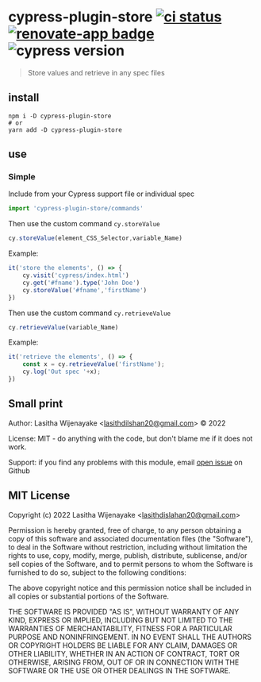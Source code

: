 # cypress-plugin-store [![ci status][ci image]][ci url] [![renovate-app badge][renovate-badge]][renovate-app] ![cypress version](https://img.shields.io/badge/cypress-12.0.2-brightgreen)

> Store values and retrieve in any spec files

## install

```
npm i -D cypress-plugin-store
# or
yarn add -D cypress-plugin-store
```

## use

### Simple

Include from your Cypress support file or individual spec

```js
import 'cypress-plugin-store/commands'
```

Then use the custom command `cy.storeValue`

```js
cy.storeValue(element_CSS_Selector,variable_Name)
```
Example:
```js
it('store the elements', () => {
    cy.visit('cypress/index.html')
    cy.get('#fname').type('John Doe')
    cy.storeValue('#fname','firstName')
})
```

Then use the custom command `cy.retrieveValue`

```js
cy.retrieveValue(variable_Name)
```
Example:
```js
it('retrieve the elements', () => {
    const x = cy.retrieveValue('firstName');
    cy.log('Out spec '+x);
})
```

[ci image]: https://github.com/lasithdilshan20/cypress-plugin-store/workflows/ci/badge.svg?branch=main
[ci url]: https://github.com/lasithdilshan20/cypress-plugin-store/actions
[renovate-badge]: https://img.shields.io/badge/renovate-app-blue.svg
[renovate-app]: https://renovateapp.com/

## Small print

Author: Lasitha Wijenayake &lt;lasithdilshan20@gmail.com&gt; &copy; 2022

License: MIT - do anything with the code, but don't blame me if it does not work.

Support: if you find any problems with this module, email
[open issue](https://github.com/lasithdilshan20/cypress-plugin-store/issues) on Github

## MIT License

Copyright (c) 2022 Lasitha Wijenayake &lt;lasithdislahan20@gmail.com&gt;

Permission is hereby granted, free of charge, to any person
obtaining a copy of this software and associated documentation
files (the "Software"), to deal in the Software without
restriction, including without limitation the rights to use,
copy, modify, merge, publish, distribute, sublicense, and/or sell
copies of the Software, and to permit persons to whom the
Software is furnished to do so, subject to the following
conditions:

The above copyright notice and this permission notice shall be
included in all copies or substantial portions of the Software.

THE SOFTWARE IS PROVIDED "AS IS", WITHOUT WARRANTY OF ANY KIND,
EXPRESS OR IMPLIED, INCLUDING BUT NOT LIMITED TO THE WARRANTIES
OF MERCHANTABILITY, FITNESS FOR A PARTICULAR PURPOSE AND
NONINFRINGEMENT. IN NO EVENT SHALL THE AUTHORS OR COPYRIGHT
HOLDERS BE LIABLE FOR ANY CLAIM, DAMAGES OR OTHER LIABILITY,
WHETHER IN AN ACTION OF CONTRACT, TORT OR OTHERWISE, ARISING
FROM, OUT OF OR IN CONNECTION WITH THE SOFTWARE OR THE USE OR
OTHER DEALINGS IN THE SOFTWARE.